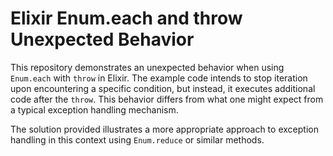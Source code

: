 # Elixir Enum.each and throw Unexpected Behavior

This repository demonstrates an unexpected behavior when using `Enum.each` with `throw` in Elixir.  The example code intends to stop iteration upon encountering a specific condition, but instead, it executes additional code after the `throw`.  This behavior differs from what one might expect from a typical exception handling mechanism.

The solution provided illustrates a more appropriate approach to exception handling in this context using `Enum.reduce` or similar methods.